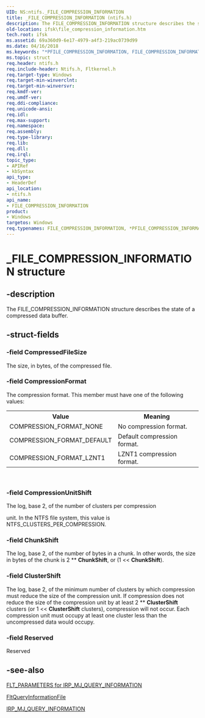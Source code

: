 ```yaml
---
UID: NS:ntifs._FILE_COMPRESSION_INFORMATION
title: _FILE_COMPRESSION_INFORMATION (ntifs.h)
description: The FILE_COMPRESSION_INFORMATION structure describes the state of a compressed data buffer.
old-location: ifsk\file_compression_information.htm
tech.root: ifsk
ms.assetid: 69a360d9-6e17-4979-a4f3-219ac0739d99
ms.date: 04/16/2018
ms.keywords: "*PFILE_COMPRESSION_INFORMATION, FILE_COMPRESSION_INFORMATION, FILE_COMPRESSION_INFORMATION structure [Installable File System Drivers], PFILE_COMPRESSION_INFORMATION, PFILE_COMPRESSION_INFORMATION structure pointer [Installable File System Drivers], _FILE_COMPRESSION_INFORMATION, fileinformationstructures_76adaca7-2c3e-4c87-8715-da468416e95a.xml, ifsk.file_compression_information, ntifs/FILE_COMPRESSION_INFORMATION, ntifs/PFILE_COMPRESSION_INFORMATION"
ms.topic: struct
req.header: ntifs.h
req.include-header: Ntifs.h, Fltkernel.h
req.target-type: Windows
req.target-min-winverclnt: 
req.target-min-winversvr: 
req.kmdf-ver: 
req.umdf-ver: 
req.ddi-compliance: 
req.unicode-ansi: 
req.idl: 
req.max-support: 
req.namespace: 
req.assembly: 
req.type-library: 
req.lib: 
req.dll: 
req.irql: 
topic_type:
- APIRef
- kbSyntax
api_type:
- HeaderDef
api_location:
- ntifs.h
api_name:
- FILE_COMPRESSION_INFORMATION
product:
- Windows
targetos: Windows
req.typenames: FILE_COMPRESSION_INFORMATION, *PFILE_COMPRESSION_INFORMATION
---
```


# _FILE_COMPRESSION_INFORMATION structure


## -description


The FILE_COMPRESSION_INFORMATION structure describes the state of a compressed data buffer.


## -struct-fields




### -field CompressedFileSize

The size, in bytes, of the compressed file.


### -field CompressionFormat

The compression format. This member must have one of the following values:

<table>
<tr>
<th>Value</th>
<th>Meaning</th>
</tr>
<tr>
<td>
COMPRESSION_FORMAT_NONE

</td>
<td>
No compression format.

</td>
</tr>
<tr>
<td>
COMPRESSION_FORMAT_DEFAULT

</td>
<td>
Default compression format.

</td>
</tr>
<tr>
<td>
COMPRESSION_FORMAT_LZNT1

</td>
<td>
LZNT1 compression format.

</td>
</tr>
</table>
 


### -field CompressionUnitShift

The log, base 2, of the number of clusters per compression

unit. In the NTFS file system, this value is NTFS_CLUSTERS_PER_COMPRESSION.


### -field ChunkShift

The log, base 2, of the number of bytes in a chunk. In other words, the size in bytes of the chunk is 2 ** <b>ChunkShift</b>, or (1 &lt;&lt; <b>ChunkShift</b>). 


### -field ClusterShift

The log, base 2, of the minimum number of clusters by which compression must reduce the size of the compression unit. If compression does not reduce the size of the compression unit by at least 2 ** <b>ClusterShift</b> clusters (or 1 &lt;&lt; <b>ClusterShift</b> clusters), compression will not occur. Each compression unit must occupy at least one cluster less than the uncompressed data would occupy.


### -field Reserved

Reserved


## -see-also




<a href="https://msdn.microsoft.com/library/windows/hardware/ff544756">FLT_PARAMETERS for IRP_MJ_QUERY_INFORMATION</a>



<a href="https://msdn.microsoft.com/library/windows/hardware/ff543439">FltQueryInformationFile</a>



<a href="https://msdn.microsoft.com/library/windows/hardware/ff549283">IRP_MJ_QUERY_INFORMATION</a>
 

 

